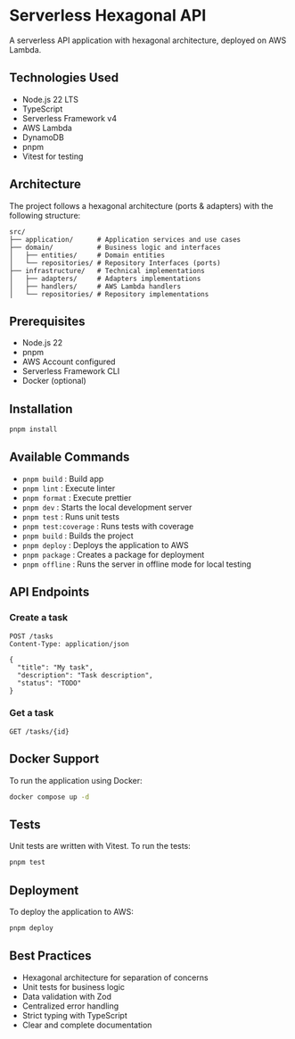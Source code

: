 # Serverless Hexagonal API

A serverless API application with hexagonal architecture, deployed on AWS Lambda.

## Technologies Used

- Node.js 22 LTS
- TypeScript
- Serverless Framework v4
- AWS Lambda
- DynamoDB
- pnpm
- Vitest for testing

## Architecture

The project follows a hexagonal architecture (ports & adapters) with the following structure:

```
src/
├── application/      # Application services and use cases
├── domain/           # Business logic and interfaces
│   ├── entities/     # Domain entities
│   └── repositories/ # Repository Interfaces (ports)
├── infrastructure/   # Technical implementations
│   ├── adapters/     # Adapters implementations
│   ├── handlers/     # AWS Lambda handlers
│   └── repositories/ # Repository implementations
```

## Prerequisites

- Node.js 22
- pnpm
- AWS Account configured
- Serverless Framework CLI
- Docker (optional)

## Installation

```bash
pnpm install
```

## Available Commands

- `pnpm build` : Build app
- `pnpm lint` : Execute linter
- `pnpm format` : Execute prettier
- `pnpm dev` : Starts the local development server
- `pnpm test` : Runs unit tests
- `pnpm test:coverage` : Runs tests with coverage
- `pnpm build` : Builds the project
- `pnpm deploy` : Deploys the application to AWS
- `pnpm package` : Creates a package for deployment
- `pnpm offline` : Runs the server in offline mode for local testing

## API Endpoints

### Create a task

```http
POST /tasks
Content-Type: application/json

{
  "title": "My task",
  "description": "Task description",
  "status": "TODO"
}
```

### Get a task

```http
GET /tasks/{id}
```

## Docker Support

To run the application using Docker:

```bash
docker compose up -d
```

## Tests

Unit tests are written with Vitest. To run the tests:

```bash
pnpm test
```

## Deployment

To deploy the application to AWS:

```bash
pnpm deploy
```

## Best Practices

- Hexagonal architecture for separation of concerns
- Unit tests for business logic
- Data validation with Zod
- Centralized error handling
- Strict typing with TypeScript
- Clear and complete documentation
